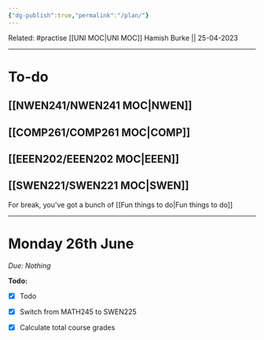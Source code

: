 ```yaml
---
{"dg-publish":true,"permalink":"/plan/"}
---
```


Related: #practise 
[[UNI MOC\|UNI MOC]]
Hamish Burke || 25-04-2023
***

# To-do

## [[NWEN241/NWEN241 MOC\|NWEN]]

## [[COMP261/COMP261 MOC\|COMP]]

## [[EEEN202/EEEN202 MOC\|EEEN]]

## [[SWEN221/SWEN221 MOC\|SWEN]]

For break, you've got a bunch of [[Fun things to do\|Fun things to do]]

***

# Monday 26th June

*Due: Nothing*

**Todo:**
- [x] Todo
- [x] Switch from MATH245 to SWEN225
- [x] Calculate total course grades










